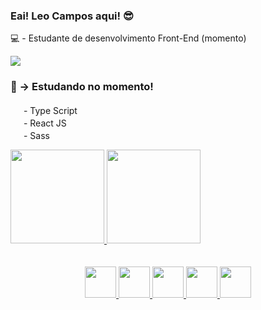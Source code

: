<h3>Eai! Leo Campos aqui! 😎</h3>
<p>💻 - Estudante de desenvolvimento Front-End (momento)</p>

<a href="https://www.linkedin.com/in/leonardo-campos-bb746015b/">
<img src="https://img.shields.io/badge/LinkedIn-0077B5?style=for-the-badge&logo=linkedin&logoColor=white">
</a>

<h3>📘 → Estudando no momento!</h3>
<p>
<img width="17em" src="https://cdn.jsdelivr.net/gh/devicons/devicon/icons/typescript/typescript-original.svg" /> - Type Script <br>
<img width="17em" src="https://cdn.jsdelivr.net/gh/devicons/devicon/icons/react/react-original.svg" /> - React JS <br>
<img width="17em" src="https://cdn.jsdelivr.net/gh/devicons/devicon/icons/sass/sass-original.svg" /> - Sass

</p>

<div align="start">
  <a href="https://github.com/rafaballerini">
  <img height="150em" src="https://github-readme-stats.vercel.app/api?username=CamposLeo95&show_icons=true&theme=merko&include_all_commits=true&count_private=true"/>
  <img height="150em" src="https://github-readme-stats.vercel.app/api/top-langs/?username=camposleo95&layout=compact&langs_count=7&theme=merko"/>
</div>
<br/><br/>

<div align="center">
<img width="50em" src="https://cdn.jsdelivr.net/gh/devicons/devicon/icons/javascript/javascript-original.svg" />
<img width="50em" src="https://cdn.jsdelivr.net/gh/devicons/devicon/icons/html5/html5-original.svg" />
<img width="50em" src="https://cdn.jsdelivr.net/gh/devicons/devicon/icons/css3/css3-original.svg" />
<img width="50em" src="https://cdn.jsdelivr.net/gh/devicons/devicon/icons/typescript/typescript-original.svg" />
<img width="50em" src="https://cdn.jsdelivr.net/gh/devicons/devicon/icons/react/react-original.svg" /> 
</div>




